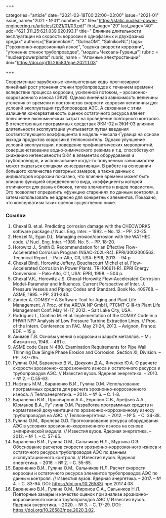 +++

categories="article"
date="2021-03-18T00:22:00+03:00"
issue="2021-01"
issue_name="2021 - №01"
number="3"
file="https://static.nuclear-power-engineering.ru/articles/2021/01/03.pdf"
first_page="29"
last_page="40"
udc="621.311.25:621.039.620.193.1"
title=" Влияние длительности эксплуатации на скорость коррозии в однофазных и двухфазных средах"
authors=["BaranenkoVI", "GulinaOM", "SalnikovNL"]
tags=["эрозионно-коррозионный износ", "оценка скорости коррозии", "утонение стенок трубопроводов", "модель Чексала-Гурвица"]
rubric = "nuclearpowerplants"
rubric_name = "Aтомные электростанции"
doi="https://doi.org/10.26583/npe.2021.1.03"

+++

Современные зарубежные компьютерные коды прогнозируют линейный рост утонения стенки трубопроводов с течением времени вследствие процесса коррозии, усиленной потоком, – эрозионно-коррозионного износа (ЭКИ). Однако линейная зависимость величины утонения от времени и постоянство скорости коррозии нетипичны для условий эксплуатации трубопроводов АЭС. А связанная с этим излишняя консервативность оценок остаточного ресурса влечет повышение экономических затрат на проведение повторного контроля. В отечественных программных средствах ЭКИ-02 и ЭКИ-03 влияние длительности эксплуатации учитывается путем введения соответствующего коэффициента в модель Чексала-Гурвица на основе выхода продуктов коррозии в теплоноситель. Однако улучшение условий эксплуатации, проведение профилактических мероприятий, совершенствование водно-химического режима и т.д. способствуют снижению интенсивности ЭКИ в элементах оборудования и трубопроводов, и использование когда-то полученных зависимостей может оказаться слишком консервативным. В работе на основании большого количества повторных замеров, а также данных с индикаторов коррозии показано, что влияние времени может быть описано функцией определенного вида, коэффициенты которой отличаются для разных блоков, типов элементов и видов подсистем. Это позволяет определить «функцию старения» по данным контроля, а затем использовать ее адресно для конкретных элементов. Показано, что консерватизм таких оценок существенно ниже.

### Ссылки

1. Chexal B. et.al. Predicting corrosion damage with the CHECWORKS software package.// Nucl. Eng. Inter. – 1992. – No. 12. – PP. 22-25.
2. Henzel N., Egan D.L. Managing erosion/corrosion with the WATHEC code. // Nucl. Eng. Inter. –1989. No. 5. – PP. 18-20.
3. Horowitz J., Smith D. Recommendation for an Effective Flow-Accelerated Corrosion Program (NSAC-202L-R4). EPRI/3002000563. Technical Report. – Palo-Alto, Clf, USA: EPRI, 2013. – 94 p.
4. Chexal Bindi, Horowitz Jeffery, Bouchacourt Michel et al. Flow-Accelerated Corrosion in Power Plants. TR-106611-R1. EPRI Energy Conversion. – Palo-Alto, Clf, USA: EPRI, 1998. – 504 p.
5. Chexal V.K., Horowitz J.S. Chexal-Horowitz Flow-Accelerated Corrosion Model-Parameter and Influences. Current Perspective of Inter. J. Pressure Vessels and Piping: Codes and Standard. Book No. 409768. – ASME, 1995. – PP. 231-243.
6. Zander A. COMSY – A Software Tool for Aging and Plant Life Management. // Proc. of the AREVA NP GmbH, PTCMT-G III-th Plant Life Management Conf. May 14-17, 2012. – Salt Lake City, USA.
7. Rodriguez I., Contino M. et al. Implementation of the COMSY Code in a PHWR NPP Analysis of Low Pressure Turbine Extraction Lines. // Proc. of the Intern. Conference on FAC. May 21-24, 2013. – Avignon, France: EDF. – 15 p.
8. Акимов Г.В. Основы учения о коррозии и защите металлов. – М.: Физматгиз, 1946. – 461 с.
9. ASME code Case N-480. Examination Requirements for Pipe Wall Thinning Due Single Phase Erosion and Сorrosion. Section XI, Division. – PР. 787-795.
10. Гулина О.М, Бараненко В.И., Докукин Д.А., Янченко Ю.А. О расчете скорости эрозионно-коррозионного износа и остаточного ресурса и трубопроводов АЭС. // Известия вузов. Ядерная энергетика. – 2010. – № 2. – С.55-63.
11. Нафталь М.М., Бараненко В.И., Гулина О.М. Использование программных средств для расчета эрозионно-коррозионного износа. // Теплоэнергетика. – 2014. – № 6. – С. 1-8.
12. Бараненко В.И., Просвирнов А.А., Европин С.В., Арефьев А.А., Юрманов В.А., Гу" лина О.М. Разработка программных средств и нормативной документации по эрозионно-коррозионному износу трубопроводов на АЭС. // Теплоэнергетика. – 2012. – № 5. – С. 34-38.
13. Гулина О.М., Фролова О.О. Прогнозирование ресурса оборудования АЭС в условиях эрозионно-коррозионного износа на основе эмпирической модели. // Известия вузов. Ядерная энергетика. – 2012. – № 1. – C. 57-65.
14. Бараненко В.И., Гулина О.М., Сальников Н.Л., Мурзина О.Э. Обоснование расчетов скорости эрозионно-коррозионного износа и остаточного ресурса трубопроводов АЭС по данным эксплуатационного контроля. // Известия вузов. Ядерная энергетика. – 2016. – № 2. – С. 55-65.
15. Бараненко В.И., Гулина О.М., Сальников Н.Л. Расчет скорости коррозии и остаточного ресурса элементов трубопроводов АЭС по данным контроля. // Известия вузов. Ядерная энергетика. – 2017. – № 4. – С. 83-94. DOI: https://doi.org/10.26583/ npe.2017.4.08.
16. Бараненко В.И., Гулина О.М., Миронов С.А., Сальников Н.Л. Повторные замеры и качество оценок при анализе эрозионно-коррозионного износа трубопроводов АЭС.// Известия вузов. Ядерная энергетика. – 2020. – № 3. – С. 17-29. DOI: https://doi.org/10.26583/npe.2020.3.02.